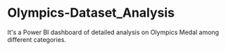# Olympics-Dataset_Analysis
It's a Power BI dashboard of detailed analysis on Olympics Medal among different categories.
